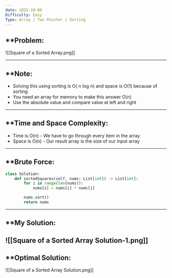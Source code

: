 ```yaml
---
date: 2025-10-06
Difficulty: Easy
Type: Array / Two Pointer / Sorting
---
```


## **Problem: 

![[Square of a Sorted Array.png]]

---
## **Note: 
- Solving this using sorting is O( n log n) and space is O(1) because of sorting 
- You need an array for memory to make this answer O(n)
- Use the absolute value and compare value at left and right 
---

## **Time and Space Complexity: 
- Time is O(n) - We have to go through every item in the array
- Space is O(n) - Our result array is the size of our input array

--- 

## **Brute Force: 

```python 
class Solution:
    def sortedSquares(self, nums: List[int]) -> List[int]:
        for i in range(len(nums)):
            nums[i] = nums[i] * nums[i]

        nums.sort()
        return nums
```

---
## **My Solution: 

![[Square of a Sorted Array Solution-1.png]]
---
## **Optimal Solution: 

![[Square of a Sorted Array Solution.png]]
